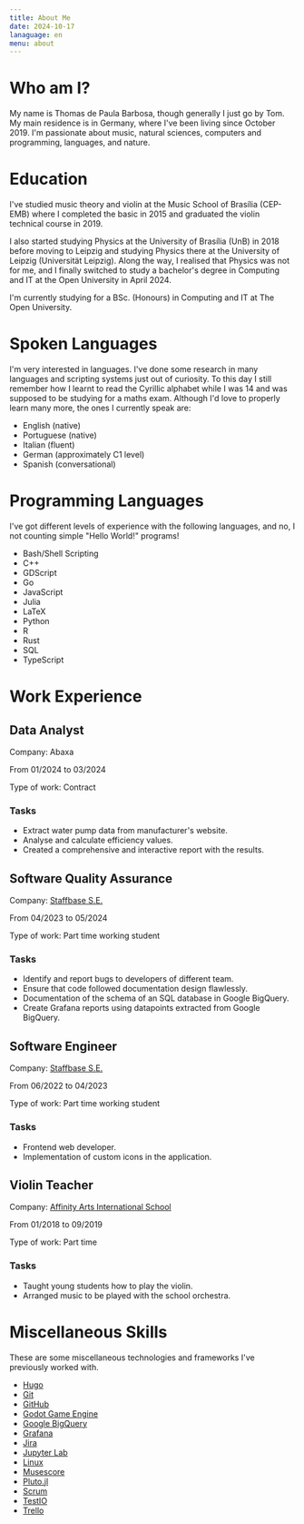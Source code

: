 ```yaml
---
title: About Me
date: 2024-10-17
lanaguage: en
menu: about
---
```


# Who am I?

My name is Thomas de Paula Barbosa, though generally I just go by Tom. My main residence is in Germany, where I've been living since October 2019.
I'm passionate about music, natural sciences, computers and programming, languages, and nature.

# Education

I've studied music theory and violin at the Music School of Brasília (CEP-EMB) where I completed the basic in 2015 and graduated the violin technical course in 2019.

I also started studying Physics at the University of Brasília (UnB) in 2018 before moving to Leipzig and studying Physics there at the University of Leipzig (Universität Leipzig). Along the way, I realised that Physics was not for me, and I finally switched to study a bachelor's degree in Computing and IT at the Open University in April 2024.

I'm currently studying for a BSc. (Honours) in Computing and IT at The Open University.

# Spoken Languages

I'm very interested in languages. I've done some research in many languages and scripting systems just out of curiosity. To this day I still remember how I learnt to read the Cyrillic alphabet while I was 14 and was supposed to be studying for a maths exam. Although I'd love to properly learn many more, the ones I currently speak are:

- English (native)
- Portuguese (native)
- Italian (fluent)
- German (approximately C1 level)
- Spanish (conversational)

# Programming Languages

I've got different levels of experience with the following languages, and no, I not counting simple "Hello World!" programs!

- Bash/Shell Scripting
- C++
- GDScript
- Go
- JavaScript
- Julia
- LaTeX
- Python
- R
- Rust
- SQL
- TypeScript

# Work Experience

## Data Analyst

Company: Abaxa

From 01/2024 to 03/2024

Type of work: Contract

### Tasks

- Extract water pump data from manufacturer's website.
- Analyse and calculate efficiency values.
- Created a comprehensive and interactive report with the results.

## Software Quality Assurance

Company: [Staffbase S.E.](https://staffbase.com)

From 04/2023 to 05/2024

Type of work: Part time working student

### Tasks

- Identify and report bugs to developers of different team.
- Ensure that code followed documentation design flawlessly.
- Documentation of the schema of an SQL database in Google BigQuery.
- Create Grafana reports using datapoints extracted from Google BigQuery.

## Software Engineer

Company: [Staffbase S.E.](https://staffbase.com)

From 06/2022 to 04/2023

Type of work: Part time working student

### Tasks

- Frontend web developer.
- Implementation of custom icons in the application.

## Violin Teacher

Company: [Affinity Arts International School](https://www.affinityarts.com.br/)

From 01/2018 to 09/2019

Type of work: Part time

### Tasks

- Taught young students how to play the violin.
- Arranged music to be played with the school orchestra.

# Miscellaneous Skills

These are some miscellaneous technologies and frameworks I've previously worked with.

- [Hugo](https://gohugo.io)
- [Git](https://git-scm.com/)
- [GitHub](https://github.com/)
- [Godot Game Engine](https://godotengine.org/)
- [Google BigQuery](https://cloud.google.com/bigquery)
- [Grafana](https://grafana.com)
- [Jira](https://www.atlassian.com/software/jira)
- [Jupyter Lab](https://jupyter.org/)
- [Linux](https://www.linux.org/)
- [Musescore](https://musescore.org/)
- [Pluto.jl](https://plutojl.org/)
- [Scrum](https://www.scrum.org/)
- [TestIO](https://test.io/)
- [Trello](https://trello.com/)
